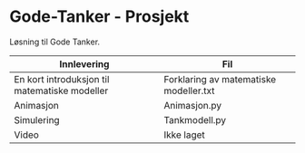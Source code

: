 # Gode-Tanker - Prosjekt

Løsning til Gode Tanker.

Innlevering | Fil
----------- | --------
En kort introduksjon til matematiske modeller | Forklaring av matematiske modeller.txt
Animasjon | Animasjon.py
Simulering | Tankmodell.py
Video | Ikke laget
